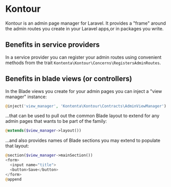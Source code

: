 # Kontour

Kontour is an admin page manager for Laravel.
It provides a "frame" around the admin routes you create in your Laravel apps,or in packages you write.

## Benefits in service providers

In a service provider you can register your admin routes using convenient methods from the trait
`Kontenta\Kontour\Concerns\RegistersAdminRoutes`.

## Benefits in blade views (or controllers)

In the Blade views you create for your admin pages you can inject a "view manager" instance:

```php
@inject('view_manager', 'Kontenta\Kontour\Contracts\AdminViewManager')
```

...that can be used to pull out the common Blade layout to extend for any admin pages
that wants to be part of the family:

```php
@extends($view_manager->layout())
```

...and also provides names of Blade sections you may extend to populate that layout:

```php
@section($view_manager->mainSection())
<form>
  <input name="title">
  <button>Save</button>
</form>
@append
```
